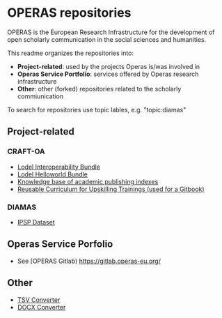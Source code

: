 # OPERAS repositories 

OPERAS is the European Research Infrastructure for the development of open scholarly communication in the social sciences and humanities. 

This readme organizes the repositories into: 

* **Project-related**: used by the projects Operas is/was involved in
* **Operas Service Portfolio**: services offered by Operas research infrastructure
* **Other**: other (forked) repositories related to the scholarly commiunication

To search for repositories use topic lables, e.g. "topic:diamas"


## Project-related

### CRAFT-OA

+ [Lodel Interoperability Bundle](https://github.com/operas-eu/lodel-data-interoperability-bundle)
+ [Lodel Helloworld Bundle](https://github.com/operas-eu/lodel-helloworld-bundle)
+ [Knowledge base of academic publishing indexes](https://github.com/operas-eu/craft-oa-ScholIndexes-doc/tree/main)
+ [Reusable Curriculum for Upskilling Trainings (used for a Gitbook)]([https://craft-oa.gitbook.io/d2.2-curriculum-for-upskilling-trainings](https://github.com/operas-eu/craft-oa-d2.2))

### DIAMAS 

+ [IPSP Dataset](https://github.com/operas-eu/ipsp-dataset)


## Operas Service Porfolio  

+ See [OPERAS Gitlab) https://gitlab.operas-eu.org/

## Other  

+ [TSV Converter](https://github.com/operas-eu/tsvConverter)
+ [DOCX Converter](https://github.com/operas-eu/docxConverter) 
